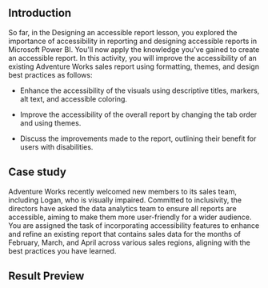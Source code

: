 ## Introduction 
So far, in the Designing an accessible report lesson, you explored the importance of accessibility in reporting and designing accessible reports in Microsoft Power BI. You'll now apply the knowledge you've gained to create an accessible report. In this activity, you will improve the accessibility of an existing Adventure Works sales report using formatting, themes, and design best practices as follows:

- Enhance the accessibility of the visuals using descriptive titles, markers, alt text, and accessible coloring.

- Improve the accessibility of the overall report by changing the tab order and using themes.

- Discuss the improvements made to the report, outlining their benefit for users with disabilities.

## Case study
Adventure Works recently welcomed new members to its sales team, including Logan, who is visually impaired. Committed to inclusivity, the directors have asked the data analytics team to ensure all reports are accessible, aiming to make them more user-friendly for a wider audience. You are assigned the task of incorporating accessibility features to enhance and refine an existing report that contains sales data for the months of February, March, and April across various sales regions, aligning with the best practices you have learned.

## Result Preview
